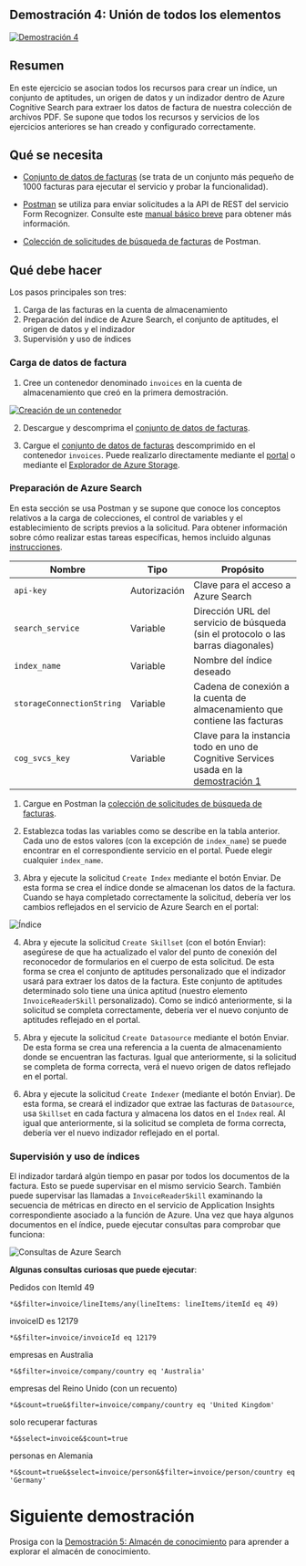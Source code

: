## <a name="demo-4---tying-it-all-together"></a>Demostración 4: Unión de todos los elementos

[![Demostración 4](images/demo4.png)](https://globaleventcdn.blob.core.windows.net/assets/aiml/aiml10/videos/Demo4.mp4 "Demostración 4")

## <a name="summary"></a>Resumen
En este ejercicio se asocian todos los recursos para crear un índice, un conjunto de aptitudes, un origen de datos y un indizador dentro de Azure Cognitive Search para extraer los datos de factura de nuestra colección de archivos PDF. Se supone que todos los recursos y servicios de los ejercicios anteriores se han creado y configurado correctamente.


## <a name="what-you-need"></a>Qué se necesita
- [Conjunto de datos de facturas](https://globaleventcdn.blob.core.windows.net/assets/aiml/aiml10/data/invoices_1000.zip) (se trata de un conjunto más pequeño de 1000 facturas para ejecutar el servicio y probar la funcionalidad).


- [Postman](https://www.getpostman.com/) se utiliza para enviar solicitudes a la API de REST del servicio Form Recognizer. Consulte este [manual básico breve](postman.md) para obtener más información.

- [Colección de solicitudes de búsqueda de facturas](src/Collections/Invoice_Search.postman_collection.json) de Postman.

## <a name="what-to-do"></a>Qué debe hacer

Los pasos principales son tres:
1. Carga de las facturas en la cuenta de almacenamiento
2. Preparación del índice de Azure Search, el conjunto de aptitudes, el origen de datos y el indizador
3. Supervisión y uso de índices

### <a name="upload-invoice-data"></a>Carga de datos de factura


1. Cree un contenedor denominado `invoices` en la cuenta de almacenamiento que creó en la primera demostración.

[![Creación de un contenedor](images/create_container.png)](https://docs.microsoft.com/en-us/azure/storage/blobs/storage-quickstart-blobs-portal?WT.mc_id=msignitethetour2019-github-aiml10 "Creación de un contenedor")

2. Descargue y descomprima el [conjunto de datos de facturas](https://globaleventcdn.blob.core.windows.net/assets/aiml/aiml10/data/invoices_1000.zip).

3. Cargue el [conjunto de datos de facturas](https://globaleventcdn.blob.core.windows.net/assets/aiml/aiml10/data/invoices_1000.zip) descomprimido en el contenedor `invoices`. Puede realizarlo directamente mediante el [portal](https://docs.microsoft.com/en-us/azure/storage/blobs/storage-quickstart-blobs-portal?WT.mc_id=msignitethetour2019-github-aiml10#upload-a-block-blob) o mediante el [Explorador de Azure Storage](https://docs.microsoft.com/en-us/azure/vs-azure-tools-storage-explorer-blobs?WT.mc_id=msignitethetour2019-github-aiml10).

### <a name="prepare-azure-search"></a>Preparación de Azure Search

En esta sección se usa Postman y se supone que conoce los conceptos relativos a la carga de colecciones, el control de variables y el establecimiento de scripts previos a la solicitud. Para obtener información sobre cómo realizar estas tareas específicas, hemos incluido algunas [instrucciones](postman.md).

| Nombre                       | Tipo                            | Propósito                    |
| -------------------------- | ------------------------------- | ------------------------- |
| `api-key`       | Autorización         | Clave para el acceso a Azure Search  |
| `search_service`       | Variable         | Dirección URL del servicio de búsqueda (sin el protocolo o las barras diagonales)  |
| `index_name`       | Variable         | Nombre del índice deseado  |
| `storageConnectionString`       | Variable         | Cadena de conexión a la cuenta de almacenamiento que contiene las facturas  |
| `cog_svcs_key`       | Variable         | Clave para la instancia todo en uno de Cognitive Services usada en la [demostración 1](demo1.md)  |

1. Cargue en Postman la [colección de solicitudes de búsqueda de facturas](src/Collections/Invoice_Search.postman_collection.json).

2. Establezca todas las variables como se describe en la tabla anterior. Cada uno de estos valores (con la excepción de `index_name`) se puede encontrar en el correspondiente servicio en el portal. Puede elegir cualquier `index_name`.

3. Abra y ejecute la solicitud `Create Index` mediante el botón Enviar. De esta forma se crea el índice donde se almacenan los datos de la factura. Cuando se haya completado correctamente la solicitud, debería ver los cambios reflejados en el servicio de Azure Search en el portal:

![Índice](images/index.png "Índice")

4. Abra y ejecute la solicitud `Create Skillset` (con el botón Enviar): asegúrese de que ha actualizado el valor del punto de conexión del reconocedor de formularios en el cuerpo de esta solicitud. De esta forma se crea el conjunto de aptitudes personalizado que el indizador usará para extraer los datos de la factura. Este conjunto de aptitudes determinado solo tiene una única aptitud (nuestro elemento `InvoiceReaderSkill` personalizado). Como se indicó anteriormente, si la solicitud se completa correctamente, debería ver el nuevo conjunto de aptitudes reflejado en el portal.

5. Abra y ejecute la solicitud `Create Datasource` mediante el botón Enviar. De esta forma se crea una referencia a la cuenta de almacenamiento donde se encuentran las facturas. Igual que anteriormente, si la solicitud se completa de forma correcta, verá el nuevo origen de datos reflejado en el portal.

6. Abra y ejecute la solicitud `Create Indexer` (mediante el botón Enviar). De esta forma, se creará el indizador que extrae las facturas de `Datasource`, usa `Skillset` en cada factura y almacena los datos en el `Index` real. Al igual que anteriormente, si la solicitud se completa de forma correcta, debería ver el nuevo indizador reflejado en el portal.


### <a name="monitor-and-use-index"></a>Supervisión y uso de índices
El indizador tardará algún tiempo en pasar por todos los documentos de la factura. Esto se puede supervisar en el mismo servicio Search. También puede supervisar las llamadas a `InvoiceReaderSkill` examinando la secuencia de métricas en directo en el servicio de Application Insights correspondiente asociado a la función de Azure. Una vez que haya algunos documentos en el índice, puede ejecutar consultas para comprobar que funciona:

![Consultas de Azure Search](images/queries.png "Consultas de Azure Search")

**Algunas consultas curiosas que puede ejecutar**:

Pedidos con ItemId 49
```
*&$filter=invoice/lineItems/any(lineItems: lineItems/itemId eq 49)
```

invoiceID es 12179
```
*&$filter=invoice/invoiceId eq 12179
```

empresas en Australia
```
*&$filter=invoice/company/country eq 'Australia'
```

empresas del Reino Unido (con un recuento)
```
*&$count=true&$filter=invoice/company/country eq 'United Kingdom'
```

solo recuperar facturas
```
*&$select=invoice&$count=true
```

personas en Alemania
```
*&$count=true&$select=invoice/person&$filter=invoice/person/country eq 'Germany'
```

# <a name="next-demo"></a>Siguiente demostración
Prosiga con la [Demostración 5: Almacén de conocimiento](demo5.md) para aprender a explorar el almacén de conocimiento.
